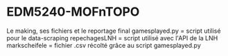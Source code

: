 # EDM5240-MOFnTOPO
Le making, ses fichiers et le reportage final
gamesplayed.py = script utilisé pour le data-scraping
repechagesLNH = script utilisé avec l'API de la LNH
markscheifele = fichier .csv récolté grâce au script gamesplayed.py
